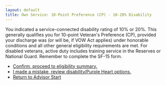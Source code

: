 ```yaml
---
layout: default
title: Own Service: 10-Point Preference (CP) - 10-20% Disability
---
```


You indicated a service-connected disability rating of 10% or 20%. This generally qualifies you for 10-point Veteran's Preference (CP), provided your discharge was (or will be, if VOW Act applies) under honorable conditions and all other general eligibility requirements are met. For disabled veterans, active duty includes training service in the Reserves or National Guard. Remember to complete the SF-15 form.

*   [Confirm, proceed to eligibility summary.](./eligible_cp_10point.md)
*   [I made a mistake, review disability/Purple Heart options.](./ownservice_disability_details.md)
*   [Return to Advisor Start](./start.md)

